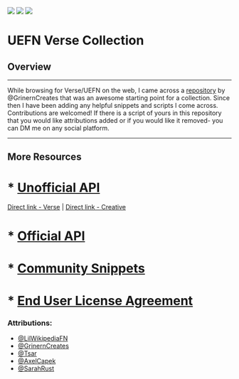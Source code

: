 ![](https://github.com/LilWikipedia/UEFNVersePocketWiki/assets/78571191/a894c872-b4e0-492e-b7dd-2c79dc971abe) ![](https://github.com/LilWikipedia/UEFNVersePocketWiki/assets/78571191/fe7cbe1e-1b77-49b4-b4aa-a6c6866882ce) ![](https://github.com/LilWikipedia/UEFNVersePocketWiki/assets/78571191/16c1ae8d-0299-4f94-81dd-8c8997188c76)

# UEFN Verse Collection
## Overview
***
While browsing for Verse/UEFN on the web, I came across a [repository](https://github.com/MadsMGrin/Verse) by @GrinernCreates that was an awesome starting point for a collection. Since then I have been adding any helpful snippets and scripts I come across. Contributions are welcomed! If there is a script of yours in this repository that you would like attributions added or if you would like it removed- you can DM me on any social platform.
***
## More Resources

# * [Unofficial API](https://fncwiki.com)
[Direct link - Verse](https://www.verse.fncwiki.com) | [Direct link - Creative](https://www.creative.fncwiki.com)
# * [Official API](https://dev.epicgames.com/documentation/en-us/uefn/verse-api)
# * [Community Snippets](https://dev.epicgames.com/community/fortnite/snippets)
# * [End User License Agreement](https://www.unrealengine.com/eula)

### Attributions:

* [@LilWikipediaFN](https://allmylinks.com/lilwikipedia)
* [@GrinernCreates](https://twitter.com/GrinernCreates)
* [@Tsar](https://youtube.com/@TsarShorts)
* [@AxelCapek](https://x.com/AxelCapek)
* [@SarahRust](https://dev.epicgames.com/community/profile/5B4Z8/summergrrrl)
